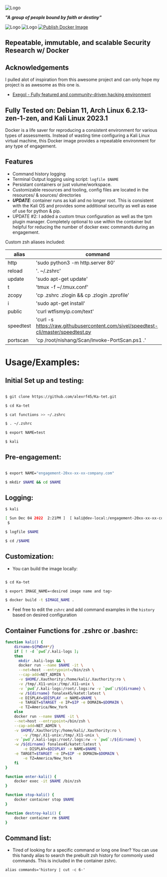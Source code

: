 
![Logo](https://ka-tet.s3.amazonaws.com/ka-tet.png)

***"A group of people bound by faith or destiny"***

![Logo](https://img.shields.io/docker/image-size/fonalex45/katet)
![Logo](https://img.shields.io/docker/pulls/fonalex45/katet)
[![Publish Docker Image](https://github.com/alexrf45/Ka-tet/actions/workflows/dockerhub.yml/badge.svg?branch=main)](https://github.com/alexrf45/Ka-tet/actions/workflows/dockerhub.yml)
## Repeatable, immutable, and scalable Security Research w/ Docker


## Acknowledgements

 I pulled alot of inspiration from this awesome project and can only hope my project is as awesome as this one is.
 
- [Exegol - Fully featured and community-driven hacking environment](https://github.com/ThePorgs/Exegol)

## Fully Tested on: Debian 11, Arch Linux 6.2.13-zen-1-zen, and Kali Linux 2023.1

Docker is a life saver for reproducing a consistent environment for various types of assessments. Instead of wasting time configuring a Kali Linux virtual machine, this Docker image provides a repeatable environment for any type of engagement. 

## Features

- Command history logging
- Terminal Output logging using script: `logfile $NAME`
- Persistant containers or just volume/workspace. 
- Customizable resources and tooling, config files are located in the resources/ & sources/ directories
- ***UPDATE***: container runs as kali and no longer root. This is consistent with the Kali OS and provides some additional
security as well as ease of use for python & pip.
- UPDATE #2: I added a custom tmux configuration as well as the tpm plugin manager. Completely optional to use within the container but helpful
for reducing the number of docker exec commands during an engagement.

Custom zsh aliases included: 

| alias      | command                                                                                              |
|------------|------------------------------------------------------------------------------------------------------|
| http       | 'sudo python3 -m http.server 80'                                                                     |
| reload     | '. ~/.zshrc'                                                                                         |
| update     | 'sudo apt-get update'                                                                                |
| t          | 'tmux -f ~/.tmux.conf'                                                                               |
| zcopy      | 'cp .zshrc .zlogin && cp .zlogin .zprofile'                                                          |
| i          | 'sudo apt-get install'                                                                               |
| public     | 'curl wtfismyip.com/text'                                                                                   |
| speedtest  | 'curl -s https://raw.githubusercontent.com/sivel/speedtest-cli/master/speedtest.py | python3 -'     |
| portscan   | 'cp /root/nishang/Scan/Invoke-PortScan.ps1 .'                                                         |

# Usage/Examples:

## Initial Set up and testing:

```bash

$ git clone https://github.com/alexrf45/Ka-tet.git

$ cd Ka-tet

$ cat functions >> ~/.zshrc

$ . ~/.zshrc

$ export NAME=test

$ kali

```

## Pre-engagement:

```bash

$ export NAME="engagement-20xx-xx-xx-company.com"

$ mkdir $NAME && cd $NAME
```

## Logging: 

```bash
$ kali

[ Sun Dec 04 2022  2:21PM ]  [ kali@dev-local:/engagement-20xx-xx-xx-company.com ]
 $ 

$ logfile $NAME

$ cd /$NAME
```
## Customization:

- You can build the image locally: 
```bash

$ cd Ka-tet

$ export IMAGE_NAME=<desired image name and tag>

$ docker build -t $IMAGE_NAME .

```

- Feel free to edit the `zshrc` and add command examples in the `history` based on desired configuration

## Container Functions for .zshrc or .bashrc: 

```bash
function kali() {
	dirname=${PWD##*/}
	if [ ! -d `pwd`/.kali-logs ];
	then
      mkdir .kali-logs && \
      docker run --name $NAME -it \
      --net=host --entrypoint=/bin/zsh \
      --cap-add=NET_ADMIN \
      -v $HOME/.Xauthority:/home/kali/.Xauthority:ro \
      -v /tmp/.X11-unix:/tmp/.X11-unix \
      -v `pwd`/.kali-logs:/root/.logs:rw -v `pwd`:/${dirname} \
      -w /${dirname} fonalex45/katet:latest \
      -e DISPLAY=$DISPLAY -e NAME=$NAME \
      -e TARGET=$TARGET -e IP=$IP -e DOMAIN=$DOMAIN \
      -e TZ=America/New_York
	else
	docker run --name $NAME -it \
	--net=host --entrypoint=/bin/zsh \
	--cap-add=NET_ADMIN \
	-v $HOME/.Xauthority:/home/kali/.Xauthority:ro \
        -v /tmp/.X11-unix:/tmp/.X11-unix \
	-v `pwd`/.kali-logs:/root/.logs:rw -v `pwd`:/${dirname} \
	-w /${dirname} fonalex45/katet:latest \
        -e DISPLAY=$DISPLAY -e NAME=$NAME \
	-e TARGET=$TARGET -e IP=$IP -e DOMAIN=$DOMAIN \
        -e TZ=America/New_York
	fi
}

function enter-kali() {
	docker exec -it $NAME /bin/zsh
}

function stop-kali() {
	docker container stop $NAME
}

function destroy-kali() {
	docker container rm $NAME
}

```
## Command list:

- Tired of looking for a specific command or long one liner? You can use this handy alias to search the prebuilt zsh history
for commonly used commands. This is included in the container zshrc.

```
alias commands='history | cut -c 6-'
```

